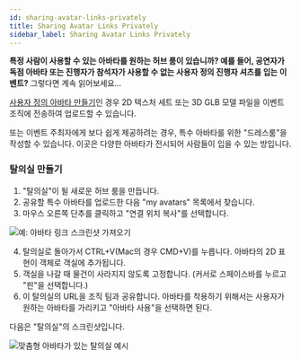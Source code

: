 ```yaml
---
id: sharing-avatar-links-privately
title: Sharing Avatar Links Privately
sidebar_label: Sharing Avatar Links Privately
---
```


**특정 사람이 사용할 수 있는 아바타를 원하는 허브 룸이 있습니까?
예를 들어, 공연자가 독점 아바타 또는 진행자가 참석자가 사용할 수 없는 사용자 정의 진행자 셔츠를 입는 이벤트?** 그렇다면 계속 읽어보세요...

[사용자 정의 아바타 만들기](intro-avatars-ko.md)인 경우 2D 텍스처 세트 또는 3D GLB 모델 파일을 이벤트 조직에 전송하여 업로드할 수 있습니다.

또는 이벤트 주최자에게 보다 쉽게 제공하려는 경우, 특수 아바타를 위한 "드레스룸"을 작성할 수 있습니다. 이곳은 다양한 아바타가 전시되어 사람들이 입을 수 있는 방입니다.

### 탈의실 만들기

1. "탈의실"이 될 새로운 허브 룸을 만듭니다.
2. 공유할 특수 아바타를 업로드한 다음 "my avatars" 목록에서 찾습니다.
3. 마우스 오른쪽 단추를 클릭하고 "연결 위치 복사"를 선택합니다.

![예: 아바타 링크 스크린샷 가져오기](img/hubs-exclusive-avatars.png)

4. 탈의실로 돌아가서 CTRL+V(Mac의 경우 CMD+V)를 누릅니다. 아바타의 2D 표현이 객체로 객실에 추가됩니다.
5. 객실을 나갈 때 물건이 사라지지 않도록 고정합니다. (커서로 스페이스바를 누르고 "핀"을 선택합니다.)
6. 이 탈의실의 URL을 조직 팀과 공유합니다. 아바타를 착용하기 위해서는 사용자가 원하는 아바타를 가리키고 "아바타 사용"을 선택하면 된다.

다음은 "탈의실"의 스크린샷입니다.

![맞춤형 아바타가 있는 탈의실 예시](img/hubs-dressingroom.png)